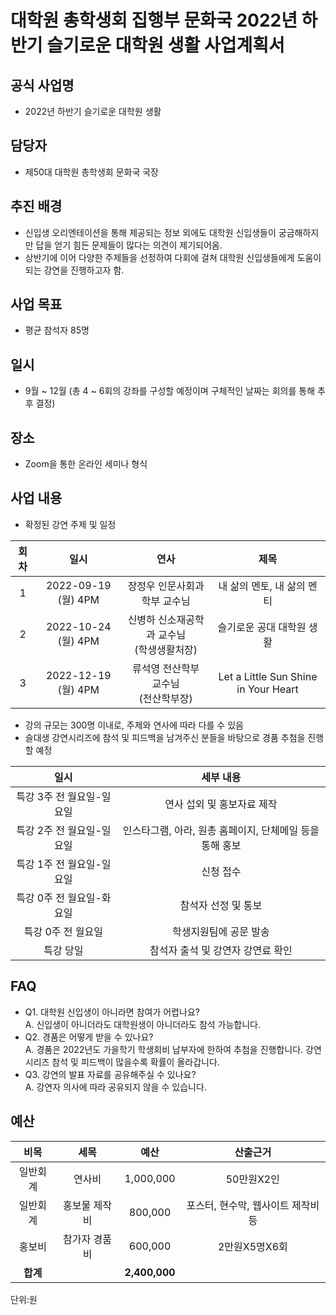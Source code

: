
대학원 총학생회 집행부 문화국 2022년 하반기 슬기로운 대학원 생활 사업계획서
===

## 공식 사업명
- 2022년 하반기 슬기로운 대학원 생활

## 담당자
- 제50대 대학원 총학생회 문화국 국장

## 추진 배경
- 신입생 오리엔테이션을 통해 제공되는 정보 외에도 대학원 신입생들이 궁금해하지만 답을 얻기 힘든 문제들이 많다는 의견이 제기되어옴.
- 상반기에 이어 다양한 주제들을 선정하여 다회에 걸쳐 대학원 신입생들에게 도움이 되는 강연을 진행하고자 함.

## 사업 목표
- 평균 참석자 85명

## 일시
- 9월 ~ 12월 (총 4 ~ 6회의 강좌를 구성할 예정이며 구체적인 날짜는 회의를 통해 추후 결정)

## 장소
- Zoom을 통한 온라인 세미나 형식

## 사업 내용

 - 확정된 강연 주제 및 일정

|  **회차** |   **일시**   | **연사** | **제목** |
|:----------:|:------------:|:--------:|:--------:|
|      1      |2022-09-19 (월) 4PM| 장정우 인문사회과학부 교수님 | 내 삶의 멘토, 내 삶의 멘티 |
|      2      |2022-10-24 (월) 4PM| 신병하 신소재공학과 교수님 <br/> (학생생활처장) | 슬기로운 공대 대학원 생활 |
|      3      |2022-12-19 (월) 4PM| 류석영 전산학부 교수님 <br/> (전산학부장) | Let a Little Sun Shine in Your Heart |

 - 강의 규모는 300명 이내로, 주제와 연사에 따라 다를 수 있음
 - 슬대생 강연시리즈에 참석 및 피드백을 남겨주신 분들을 바탕으로 경품 추첨을 진행할 예정

|  **일시** | **세부 내용** |
|:----------:|:------------:|
|특강 3주 전 월요일-일요일 | 연사 섭외 및 홍보자료 제작 |
|특강 2주 전 월요일-일요일 | 인스타그램, 아라, 원총 홈페이지, 단체메일 등을 통해 홍보 |
|특강 1주 전 월요일-일요일 | 신청 접수 |
|특강 0주 전 월요일-화요일 | 참석자 선정 및 통보 |
|특강 0주 전 월요일 | 학생지원팀에 공문 발송 |
|특강 당일 | 참석자 출석 및 강연자 강연료 확인 |


## FAQ
- Q1. 대학원 신입생이 아니라면 참여가 어렵나요? <br/> A. 신입생이 아니더라도 대학원생이 아니더라도 참석 가능합니다.
- Q2. 경품은 어떻게 받을 수 있나요? <br/> A. 경품은 2022년도 가을학기 학생회비 납부자에 한하여 추첨을 진행합니다. 강연시리즈 참석 및 피드백이 많을수록 확률이 올라갑니다.
- Q3. 강연의 발표 자료를 공유해주실 수 있나요? <br/> A. 강연자 의사에 따라 공유되지 않을 수 있습니다.

## 예산

|  **비목** |   **세목**   | **예산** | **산출근거** |
|:----------:|:------------:|:--------:|:--------:|
|일반회계| 연사비 | 1,000,000 | 50만원X2인  |
|일반회계| 홍보물 제작비 |800,000 | 포스터, 현수막, 웹사이트 제작비 등 |
|홍보비|참가자 경품비|600,000| 2만원X5명X6회 |
|   **합계**  |              | **2,400,000**|  |

단위:원

